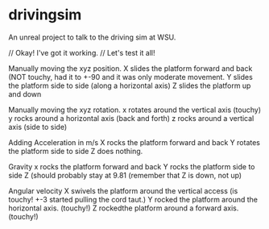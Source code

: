 # drivingsim
An unreal project to talk to the driving sim at WSU.

// Okay! I've got it working.
// Let's test it all!

Manually moving the xyz position.
X slides the platform forward and back (NOT touchy, had it to +-90 and it was only moderate movement.
Y slides the platform side to side (along a horizontal axis)
Z slides the platform up and down

Manually moving the xyz rotation.
x rotates around the vertical axis (touchy)
y rocks around a horizontal axis (back and forth)
z rocks around a vertical axis (side to side)



Adding Acceleration in m/s
X rocks the platform forward and back
Y rotates the platform side to side
Z does nothing.

Gravity 
x rocks the platform forward and back
Y rocks the platform side to side
Z (should probably stay at 9.81 (remember that Z is down, not up)

Angular velocity
X swivels the platform around the vertical access (is touchy! +-3 started pulling the cord taut.)
Y rocked the platform around the horizontal axis. (touchy!)
Z rockedthe platform around a forward axis. (touchy!)